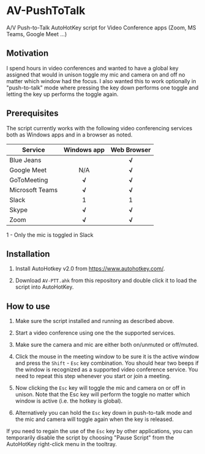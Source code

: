 # AV-PushToTalk

A/V Push-to-Talk AutoHotKey script for Video Conference apps (Zoom, MS Teams, Google Meet ...) 

## Motivation

I spend hours in video conferences and wanted to have a global key assigned that would in unison toggle my mic and camera on and off no matter which window had the focus.  I also wanted this to work optionally in "push-to-talk" mode where pressing the key down performs one toggle and letting the key up performs the toggle again.

## Prerequisites

The script currently works with the following video conferencing services  both as Windows apps and in a browser as noted.

| Service         | Windows app | Web Browser |
| --------------- |:-----------:|:-----------:|
| Blue Jeans      |             | **$√$**     |
| Google Meet     | N/A         | **$√$**     |
| GoToMeeting     | **$√$**     | **$√$**     |
| Microsoft Teams | **$√$**     | **$√$**     |
| Slack           | 1           | 1           |
| Skype           | **$√$**     | **$√$**     |
| Zoom            | **$√$**     | **$√$**     |

1 -  Only the mic is toggled in Slack

## Installation

1. Install AutoHotkey v2.0 from https://www.autohotkey.com/.

2. Download `AV-PTT.ahk` from this repository and double click it to load the script into AutoHotKey.

## How to use

1. Make sure the script installed and running as described above.

2. Start a video conference using one the the supported services.

3. Make sure the camera and mic are either both on/unmuted or off/muted.

4. Click the mouse in the meeting window to be sure it is the active window and press the `Shift` - `Esc` key combination.  You should hear two beeps if the window is recognized as a supported video conference service. You need to repeat this step whenever you start or join a meeting.

5. Now clicking the `Esc` key will toggle the mic and camera on or off in unison. Note that the Esc key will perform the toggle no matter which window is active (i.e. the hotkey is global).

6. Alternatively you can hold the `Esc` key down in push-to-talk mode and the mic and camera will toggle again when the key is released.

If you need to regain the use of the `Esc` key by other applications, you can temporarily disable the script by choosing "Pause Script" from the AutoHotKey right-click menu in the tooltray.
